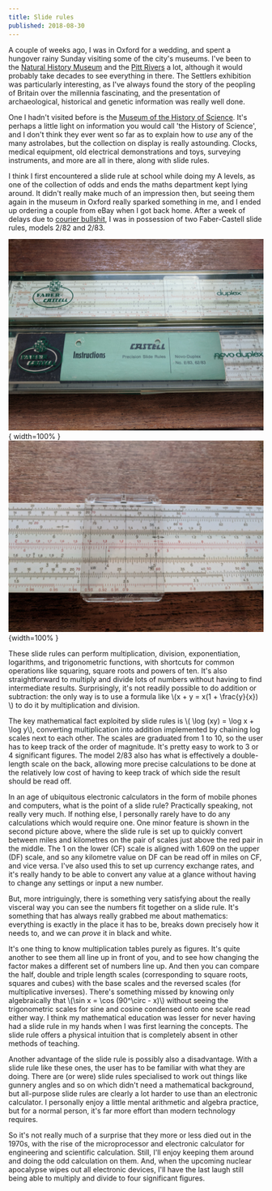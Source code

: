 ```yaml
---
title: Slide rules
published: 2018-08-30
---
```


A couple of weeks ago, I was in Oxford for a wedding, and spent a
hungover rainy Sunday visiting some of the city's museums.  I've been
to the [Natural History Museum] and the [Pitt Rivers] a lot, although
it would probably take decades to see everything in there.  The
Settlers exhibition was particularly interesting, as I've always found
the story of the peopling of Britain over the millennia fascinating,
and the presentation of archaeological, historical and genetic
information was really well done.

One I hadn't visited before is the [Museum of the History of Science].
It's perhaps a little light on information you would call 'the History
of Science', and I don't think they ever went so far as to explain how
to *use* any of the many astrolabes, but the collection on display is
really astounding.  Clocks, medical equipment, old electrical
demonstrations and toys, surveying instruments, and more are all in
there, along with slide rules.

I think I first encountered a slide rule at school while doing my A
levels, as one of the collection of odds and ends the maths department
kept lying around.  It didn't really make much of an impression then,
but seeing them again in the museum in Oxford really sparked something
in me, and I ended up ordering a couple from eBay when I got back
home.  After a week of delays due to [courier bullshit], I was in
possession of two Faber-Castell slide rules, models 2/82 and 2/83.

![Slide rules in cases](/img/sliderules.jpg){ width=100% }
![Close up of slide rule model number](/img/sliderule_mileskm.jpg){width=100% }

These slide rules can perform multiplication, division,
exponentiation, logarithms, and trigonometric functions, with
shortcuts for common operations like squaring, square roots and powers
of ten.  It's also straightforward to multiply and divide lots of
numbers without having to find intermediate results.  Surprisingly,
it's not readily possible to do addition or subtraction: the only way
is to use a formula like \\(x + y = x(1 + \\frac{y}{x}) \\) to do it
by multiplication and division.

The key mathematical fact exploited by slide rules is \\( \\log (xy) =
\\log x + \\log y\\), converting multiplication into addition
implemented by chaining log scales next to each other.  The scales are
graduated from 1 to 10, so the user has to keep track of the order of
magnitude.  It's pretty easy to work to 3 or 4 significant figures.
The model 2/83 also has what is effectively a double-length scale on
the back, allowing more precise calculations to be done at the
relatively low cost of having to keep track of which side the result
should be read off.

In an age of ubiquitous electronic calculators in the form of mobile
phones and computers, what is the point of a slide rule?  Practically
speaking, not really very much.  If nothing else, I personally rarely
have to do any calculations which would require one.  One minor
feature is shown in the second picture above, where the slide rule is
set up to quickly convert between miles and kilometres on the pair of
scales just above the red pair in the middle.  The 1 on the lower (CF)
scale is aligned with 1.609 on the upper (DF) scale, and so any
kilometre value on DF can be read off in miles on CF, and vice versa.
I've also used this to set up currency exchange rates, and it's really
handy to be able to convert any value at a glance without having to
change any settings or input a new number.

But, more intriguingly, there is something very satisfying about the
really visceral way you can see the numbers fit together on a slide
rule.  It's something that has always really grabbed me about
mathematics: everything is exactly in the place it has to be, breaks
down precisely how it needs to, and we can *prove* it in black and
white.

It's one thing to know multiplication tables purely as figures.  It's
quite another to see them all line up in front of you, and to see how
changing the factor makes a different set of numbers line up.  And
then you can compare the half, double and triple length scales
(corresponding to square roots, squares and cubes) with the base
scales and the reversed scales (for multiplicative inverses).  There's
something missed by knowing only algebraically that \\(\\sin x = \\cos
(90^\\circ - x)\\) without seeing the trigonometric scales for sine
and cosine condensed onto one scale read either way.  I think my
mathematical education was lesser for never having had a slide rule in
my hands when I was first learning the concepts.  The slide rule
offers a physical intuition that is completely absent in other methods
of teaching.

Another advantage of the slide rule is possibly also a disadvantage.
With a slide rule like these ones, the user has to be familiar with
what they are doing.  There are (or were) slide rules specialised to
work out things like gunnery angles and so on which didn't need a
mathematical background, but all-purpose slide rules are clearly a lot
harder to use than an electronic calculator.  I personally enjoy a
little mental arithmetic and algebra practice, but for a normal
person, it's far more effort than modern technology requires.

So it's not really much of a surprise that they more or less died out
in the 1970s, with the rise of the microprocessor and electronic
calculator for engineering and scientific calculation.  Still, I'll
enjoy keeping them around and doing the odd calculation on them.  And,
when the upcoming nuclear apocalypse wipes out all electronic devices,
I'll have the last laugh still being able to multiply and divide to
four significant figures.

[Natural History Museum]: https://www.oumnh.ox.ac.uk/
[Pitt Rivers]: https://www.prm.ox.ac.uk/
[Museum of the History of Science]: http://www.mhs.ox.ac.uk/
[courier bullshit]: https://twitter.com/jshholland/status/1031576935342723072
